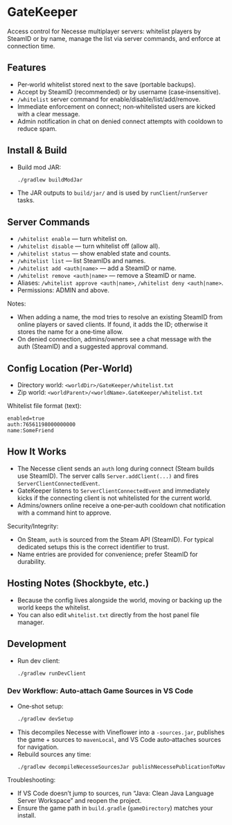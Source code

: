# GateKeeper

Access control for Necesse multiplayer servers: whitelist players by SteamID or by name, manage the list via server commands, and enforce at connection time.

## Features
- Per‑world whitelist stored next to the save (portable backups).
- Accept by SteamID (recommended) or by username (case‑insensitive).
- `/whitelist` server command for enable/disable/list/add/remove.
- Immediate enforcement on connect; non‑whitelisted users are kicked with a clear message.
- Admin notification in chat on denied connect attempts with cooldown to reduce spam.

## Install & Build
- Build mod JAR:
  ```bash
  ./gradlew buildModJar
  ```
- The JAR outputs to `build/jar/` and is used by `runClient`/`runServer` tasks.

## Server Commands
- `/whitelist enable` — turn whitelist on.
- `/whitelist disable` — turn whitelist off (allow all).
- `/whitelist status` — show enabled state and counts.
- `/whitelist list` — list SteamIDs and names.
- `/whitelist add <auth|name>` — add a SteamID or name.
- `/whitelist remove <auth|name>` — remove a SteamID or name.
- Aliases: `/whitelist approve <auth|name>`, `/whitelist deny <auth|name>`.
- Permissions: ADMIN and above.

Notes:
- When adding a name, the mod tries to resolve an existing SteamID from online players or saved clients. If found, it adds the ID; otherwise it stores the name for a one‑time allow.
- On denied connection, admins/owners see a chat message with the auth (SteamID) and a suggested approval command.

## Config Location (Per‑World)
- Directory world: `<worldDir>/GateKeeper/whitelist.txt`
- Zip world: `<worldParent>/<worldName>.GateKeeper/whitelist.txt`

Whitelist file format (text):
```
enabled=true
auth:76561198000000000
name:SomeFriend
```

## How It Works
- The Necesse client sends an `auth` long during connect (Steam builds use SteamID). The server calls `Server.addClient(...)` and fires `ServerClientConnectedEvent`.
- GateKeeper listens to `ServerClientConnectedEvent` and immediately kicks if the connecting client is not whitelisted for the current world.
- Admins/owners online receive a one‑per‑auth cooldown chat notification with a command hint to approve.

Security/Integrity:
- On Steam, `auth` is sourced from the Steam API (SteamID). For typical dedicated setups this is the correct identifier to trust.
- Name entries are provided for convenience; prefer SteamID for durability.

## Hosting Notes (Shockbyte, etc.)
- Because the config lives alongside the world, moving or backing up the world keeps the whitelist.
- You can also edit `whitelist.txt` directly from the host panel file manager.

## Development
- Run dev client:
  ```bash
  ./gradlew runDevClient
  ```

### Dev Workflow: Auto‑attach Game Sources in VS Code
- One‑shot setup:
  ```bash
  ./gradlew devSetup
  ```
- This decompiles Necesse with Vineflower into a `-sources.jar`, publishes the game + sources to `mavenLocal`, and VS Code auto‑attaches sources for navigation.
- Rebuild sources any time:
  ```bash
  ./gradlew decompileNecesseSourcesJar publishNecessePublicationToMavenLocal
  ```

Troubleshooting:
- If VS Code doesn’t jump to sources, run “Java: Clean Java Language Server Workspace” and reopen the project.
- Ensure the game path in `build.gradle` (`gameDirectory`) matches your install.
